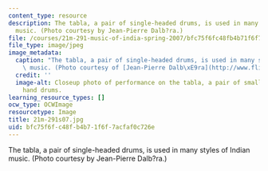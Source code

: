 ```yaml
---
content_type: resource
description: The tabla, a pair of single-headed drums, is used in many styles of Indian
  music. (Photo courtesy by Jean-Pierre Dalb?ra.)
file: /courses/21m-291-music-of-india-spring-2007/bfc75f6fc48fb4b71f6f7acfaf0c726e_21m-291s07.jpg
file_type: image/jpeg
image_metadata:
  caption: "The tabla, a pair of single-headed drums, is used in many styles of Indian\
    \ music. (Photo courtesy of [Jean-Pierre Dalb\xE9ra](http://www.flickr.com/people/dalbera/).)"
  credit: ''
  image-alt: Closeup photo of performance on the tabla, a pair of small single-headed
    hand drums.
learning_resource_types: []
ocw_type: OCWImage
resourcetype: Image
title: 21m-291s07.jpg
uid: bfc75f6f-c48f-b4b7-1f6f-7acfaf0c726e
---
```

The tabla, a pair of single-headed drums, is used in many styles of Indian music. (Photo courtesy by Jean-Pierre Dalb?ra.)

